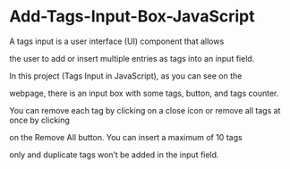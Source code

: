 # Add-Tags-Input-Box-JavaScript

A tags input is a user interface (UI) component that allows


the user to add or insert multiple entries as tags into an input field.



In this project (Tags Input in JavaScript), as you can see on the 


webpage, there is an input box with some tags, button, and tags counter.


You can remove each tag by clicking on a close icon or remove all tags at once by clicking


on the Remove All button. You can insert a maximum of 10 tags


only and duplicate tags won’t be added in the input field.


